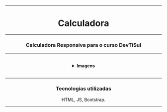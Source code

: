 <hr>
<h1 align="center">Calculadora</h1>
<hr>
<h3 align="center">Calculadora Responsiva para o curso DevTiSul</h3>
<hr>
</br>

<div align="center">
  <details>
    <summary><strong>Imagens</strong></summary>
    </br>
    <hr>
    <img src="img/large.png" alt="large">
    <hr>
    <img src="img/medium.png" alt="medium">
    <hr>
    <img src="img/small.png" alt="small">
    </details>
</div>

</br>

<hr>
<div align="center">
  <h3>Tecnologias utilizadas</h3>
  <p>HTML, JS, Bootstrap.<p>
</div>
<hr>

